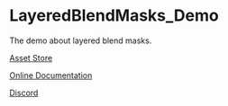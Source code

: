 # LayeredBlendMasks_Demo
The demo about layered blend masks.
 
[Asset Store](https://u3d.as/3vzq)
 
[Online Documentation](https://docs.google.com/document/d/1KG14fNuWq9wdGFv6JRcPDquo1Lj-f2KocEfUdyZqjfQ/edit?tab=t.0)

[Discord](https://discord.gg/dUVDKhzUQK)
